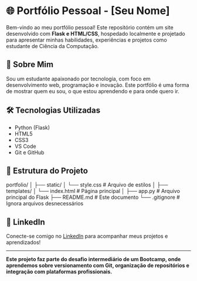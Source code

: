 # 🌐 Portfólio Pessoal - [Seu Nome]

Bem-vindo ao meu portfólio pessoal! Este repositório contém um site desenvolvido com **Flask e HTML/CSS**, hospedado localmente e projetado para apresentar minhas habilidades, experiências e projetos como estudante de Ciência da Computação.

## 🧠 Sobre Mim

Sou um estudante apaixonado por tecnologia, com foco em desenvolvimento web, programação e inovação. Este portfólio é uma forma de mostrar quem eu sou, o que estou aprendendo e para onde quero ir.

## 🛠️ Tecnologias Utilizadas

- Python (Flask)
- HTML5
- CSS3
- VS Code
- Git e GitHub

## 📁 Estrutura do Projeto
portfolio/
│
├── static/
│ └── style.css # Arquivo de estilos
│
├── templates/
│ └── index.html # Página principal
│
├── app.py # Arquivo principal do Flask
├── README.md # Este documento
└── .gitignore # Ignora arquivos desnecessários

## 🔗 LinkedIn

Conecte-se comigo no [LinkedIn](https://www.linkedin.com/in/seu-linkedin) para acompanhar meus projetos e aprendizados!

---

**Este projeto faz parte do desafio intermediário de um Bootcamp, onde aprendemos sobre versionamento com Git, organização de repositórios e integração com plataformas profissionais.**
